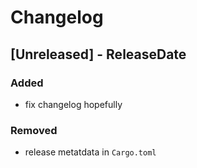 # Changelog

<!-- next-header -->
## [Unreleased] - ReleaseDate

### Added

- fix changelog hopefully

### Removed

- release metatdata in `Cargo.toml`
